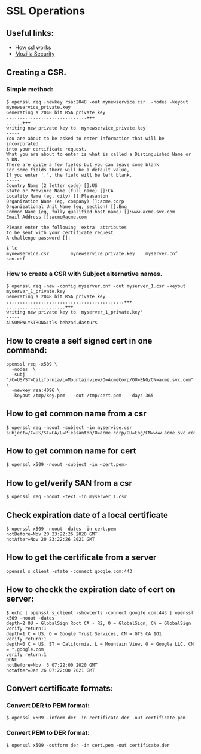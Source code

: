 # SSL Operations

## Useful links:
- [How ssl works](https://www.tutorialsteacher.com/https/how-ssl-works)
- [Mozilla Security](https://developer.mozilla.org/en-US/docs/Mozilla/Security/x509_Certificates#Self-signed_certificates)



## Creating a CSR.

### Simple method:
```
$ openssl req -newkey rsa:2048 -out mynewservice.csr  -nodes -keyout mynewservice_private.key
Generating a 2048 bit RSA private key
..............................+++
......+++
writing new private key to 'mynewservice_private.key'
-----
You are about to be asked to enter information that will be incorporated
into your certificate request.
What you are about to enter is what is called a Distinguished Name or a DN.
There are quite a few fields but you can leave some blank
For some fields there will be a default value,
If you enter '.', the field will be left blank.
-----
Country Name (2 letter code) []:US
State or Province Name (full name) []:CA
Locality Name (eg, city) []:Pleasanton
Organization Name (eg, company) []:acme.corp
Organizational Unit Name (eg, section) []:Eng
Common Name (eg, fully qualified host name) []:www.acme.svc.com
Email Address []:acme@acme.com

Please enter the following 'extra' attributes
to be sent with your certificate request
A challenge password []:

$ ls
mynewservice.csr		mynewservice_private.key	myserver.cnf			san.cnf
```

### How to create a CSR with Subject alternative names.

```
$ openssl req -new -config myserver.cnf -out myserver_1.csr -keyout myserver_1_private.key
Generating a 2048 bit RSA private key
............................................+++
......................+++
writing new private key to 'myserver_1_private.key'
-----
ALSONEWLYSTRONG:tls behzad.dastur$

```

## How to create a self signed cert in one command:
```
openssl req -x509 \
  -nodes  \
  -subj "/C=US/ST=California/L=Mountainview/O=AcmeCorp/OU=ENG/CN=acme.svc.com" \
  -newkey rsa:4096 \
  -keyout /tmp/key.pem   -out /tmp/cert.pem   -days 365

```


## How to get common name from a csr

```
$ openssl req -noout -subject -in myservice.csr
subject=/C=US/ST=CA/L=Pleasanton/O=acme.corp/OU=Eng/CN=www.acme.svc.com/emailAddress=acme@acme.com

```

## How to get common name for cert

```
$ openssl x509 -noout -subject -in <cert.pem>
```


## How to get/verify SAN from a csr

```
$ openssl req -noout -text -in myserver_1.csr
```

## Check expiration date of a local certificate

```
$ openssl x509 -noout -dates -in cert.pem
notBefore=Nov 20 23:22:26 2020 GMT
notAfter=Nov 20 23:22:26 2021 GMT

```

## How to get the certificate from a server

```
openssl s_client -state -connect google.com:443
```

## How to checkk the expiration date of cert on server:

```
$ echo | openssl s_client -showcerts -connect google.com:443 | openssl x509 -noout -dates
depth=2 OU = GlobalSign Root CA - R2, O = GlobalSign, CN = GlobalSign
verify return:1
depth=1 C = US, O = Google Trust Services, CN = GTS CA 1O1
verify return:1
depth=0 C = US, ST = California, L = Mountain View, O = Google LLC, CN = *.google.com
verify return:1
DONE
notBefore=Nov  3 07:22:00 2020 GMT
notAfter=Jan 26 07:22:00 2021 GMT

```



## Convert certificate formats:

### Convert DER to PEM format:

```
$ openssl x509 -inform der -in certificate.der -out certificate.pem

```


### Convert PEM to DER format:

```
$ openssl x509 -outform der -in cert.pem -out certificate.der

```






